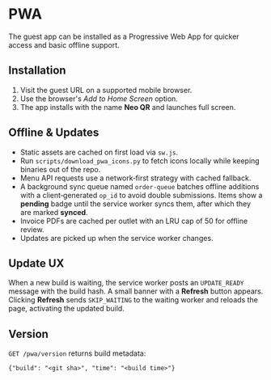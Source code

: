 # PWA

The guest app can be installed as a Progressive Web App for quicker access and
basic offline support.

## Installation

1. Visit the guest URL on a supported mobile browser.
2. Use the browser's *Add to Home Screen* option.
3. The app installs with the name **Neo QR** and launches full screen.

## Offline & Updates

* Static assets are cached on first load via `sw.js`.
* Run `scripts/download_pwa_icons.py` to fetch icons locally while keeping binaries out of the repo.
* Menu API requests use a network‑first strategy with cached fallback.
* A background sync queue named `order-queue` batches offline additions with a
  client‑generated `op_id` to avoid double submissions. Items show a **pending**
  badge until the service worker syncs them, after which they are marked
  **synced**.
* Invoice PDFs are cached per outlet with an LRU cap of 50 for offline review.
* Updates are picked up when the service worker changes.

## Update UX

When a new build is waiting, the service worker posts an `UPDATE_READY` message
with the build hash. A small banner with a **Refresh** button appears. Clicking
**Refresh** sends `SKIP_WAITING` to the waiting worker and reloads the page,
activating the updated build.

## Version

`GET /pwa/version` returns build metadata:

```
{"build": "<git sha>", "time": "<build time>"}
```
